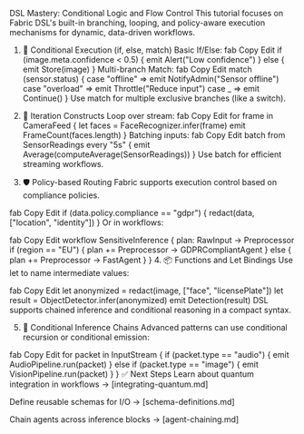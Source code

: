 DSL Mastery: Conditional Logic and Flow Control
This tutorial focuses on Fabric DSL's built-in branching, looping, and policy-aware execution mechanisms for dynamic, data-driven workflows.

1. 🔀 Conditional Execution (if, else, match)
Basic If/Else:
fab
Copy
Edit
if (image.meta.confidence < 0.5) {
  emit Alert("Low confidence")
} else {
  emit Store(image)
}
Multi-branch Match:
fab
Copy
Edit
match (sensor.status) {
  case "offline" => emit NotifyAdmin("Sensor offline")
  case "overload" => emit Throttle("Reduce input")
  case _ => emit Continue()
}
Use match for multiple exclusive branches (like a switch).

2. 🔁 Iteration Constructs
Loop over stream:
fab
Copy
Edit
for frame in CameraFeed {
  let faces = FaceRecognizer.infer(frame)
  emit FrameCount(faces.length)
}
Batching inputs:
fab
Copy
Edit
batch from SensorReadings every "5s" {
  emit Average(computeAverage(SensorReadings))
}
Use batch for efficient streaming workflows.

3. 🛡️ Policy-based Routing
Fabric supports execution control based on compliance policies.

fab
Copy
Edit
if (data.policy.compliance == "gdpr") {
  redact(data, ["location", "identity"])
}
Or in workflows:

fab
Copy
Edit
workflow SensitiveInference {
  plan: RawInput -> Preprocessor
  if (region == "EU") {
    plan += Preprocessor -> GDPRCompliantAgent
  } else {
    plan += Preprocessor -> FastAgent
  }
}
4. 📦 Functions and Let Bindings
Use let to name intermediate values:

fab
Copy
Edit
let anonymized = redact(image, ["face", "licensePlate"])
let result = ObjectDetector.infer(anonymized)
emit Detection(result)
DSL supports chained inference and conditional reasoning in a compact syntax.

5. 🔂 Conditional Inference Chains
Advanced patterns can use conditional recursion or conditional emission:

fab
Copy
Edit
for packet in InputStream {
  if (packet.type == "audio") {
    emit AudioPipeline.run(packet)
  } else if (packet.type == "image") {
    emit VisionPipeline.run(packet)
  }
}
✅ Next Steps
Learn about quantum integration in workflows → [integrating-quantum.md]

Define reusable schemas for I/O → [schema-definitions.md]

Chain agents across inference blocks → [agent-chaining.md]
